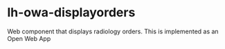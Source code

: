 # lh-owa-displayorders
Web component that displays radiology orders. This is implemented as an Open Web App
